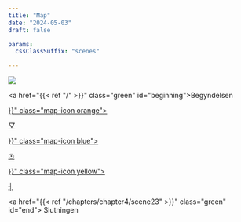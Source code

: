 ```yaml
---
title: "Map"
date: "2024-05-03"
draft: false

params:
  cssClassSuffix: "scenes"

---
```


<div id="mapFolder">

  <img src="/images/Mirroring_map32.png" id="map">

  <a href="{{< ref "/" >}}" class="green" id="beginning">Begyndelsen</a>

  <div id="prismaScenes">
      <a href="{{< ref "/chapters/chapter2/scene07" >}}" class="map-icon orange">
        <p class="orange" id="prisma">&#9661;</p>
      </a>
  </div>

  <div id="wellScenes">
      <a href="{{< ref "/chapters/chapter1/scene1" >}}" class="map-icon blue">
        <p id="well" class="blue">&#9737;</p>
      </a>
  </div>
  <div id="antennaScenes">
      <a href="{{< ref "/chapters/chapter3/scene13" >}}" class="map-icon yellow">
        <p id="antenna" class="yellow">&#9508;</p>
      </a>
  </div>

  <a href="{{< ref "/chapters/chapter4/scene23" >}}" class="green" id="end">
    Slutningen
  </a>

</div>

<script src="/js/map.js" type="module"></script>
